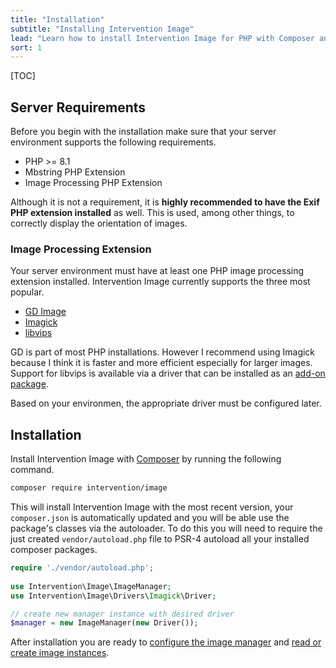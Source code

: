 ```yaml
---
title: "Installation"
subtitle: "Installing Intervention Image"
lead: "Learn how to install Intervention Image for PHP with Composer and discover what are requirements to run the library with your server environment seamlessly."
sort: 1
---
```


[TOC]

## Server Requirements

Before you begin with the installation make sure that your server environment
supports the following requirements.

- PHP >= 8.1
- Mbstring PHP Extension
- Image Processing PHP Extension

Although it is not a requirement, it is **highly recommended to have the Exif
PHP extension installed** as well. This is used, among other things, to correctly
display the orientation of images.

### Image Processing Extension

Your server environment must have at least one PHP image processing extension
installed. Intervention Image currently supports the three most popular.

- [GD Image](https://www.php.net/manual/en/book.image.php)
- [Imagick](https://www.php.net/manual/en/book.imagick.php)
- [libvips](https://www.libvips.org)

GD is part of most PHP installations. However I recommend using Imagick because
I think it is faster and more efficient especially for larger images. Support
for libvips is available via a driver that can be installed as an [add-on
package](https://github.com/Intervention/image-driver-vips).

Based on your environmen, the appropriate driver must be configured later.

## Installation

Install Intervention Image with [Composer](https://getcomposer.org/) by running
the following command.

```bash
composer require intervention/image
```

This will install Intervention Image with the most recent version, your
`composer.json` is automatically updated and you will be able use the package's
classes via the autoloader. To do this you will need to require the just
created `vendor/autoload.php` file to PSR-4 autoload all your installed
composer packages.

```php
require './vendor/autoload.php';
 
use Intervention\Image\ImageManager;
use Intervention\Image\Drivers\Imagick\Driver;

// create new manager instance with desired driver
$manager = new ImageManager(new Driver());
```

After installation you are ready to [configure the image manager](/v3/basics/configuration-drivers) and [read or create image instances](/v3/basics/instantiation).
